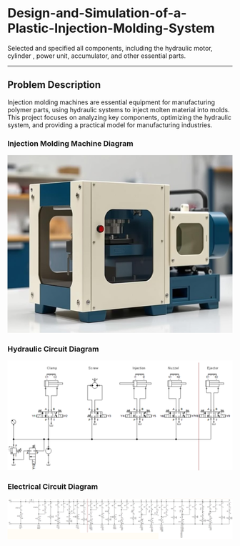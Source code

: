 # Design-and-Simulation-of-a-Plastic-Injection-Molding-System
Selected and specified all components, including the hydraulic motor, cylinder , power unit, accumulator, and other essential parts.
___________________________________________________________________________________________________________________________________
## Problem Description
Injection molding machines are essential equipment for manufacturing polymer parts, using hydraulic systems to inject molten material into molds. This project focuses on analyzing key components, optimizing the hydraulic system, and providing a practical model for manufacturing industries.

### Injection Molding Machine Diagram
![Injection Molding Machine](https://github.com/PghGolafshan/Design-and-Simulation-of-a-Plastic-Injection-Molding-System/blob/main/Injection.M.M.png?raw=true)

### Hydraulic Circuit Diagram
![Hydraulic Circuit](https://github.com/PghGolafshan/Design-and-Simulation-of-a-Plastic-Injection-Molding-System/blob/main/HydrulicCircuit.png?raw=true)

### Electrical Circuit Diagram
![Electrical Circuit](https://github.com/PghGolafshan/Design-and-Simulation-of-a-Plastic-Injection-Molding-System/blob/main/ElectricalCircuit.png?raw=true)
